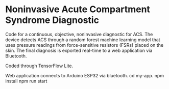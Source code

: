 # Noninvasive Acute Compartment Syndrome Diagnostic 

Code for a continuous, objective, noninvasive diagnostic for ACS. The device detects ACS through a random forest machine learning model that uses pressure readings from force-sensitive resistors (FSRs) placed on the skin. The final diagnosis is exported real-time to a web application via Bluetooth. 

Coded through TensorFlow Lite.

Web application connects to Arduino ESP32 via bluetooth. 
cd my-app.
npm install
npm run start

